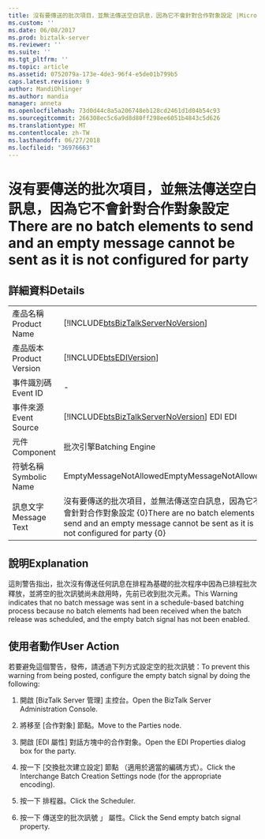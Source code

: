 ```yaml
---
title: 沒有要傳送的批次項目，並無法傳送空白訊息，因為它不會針對合作對象設定 |Microsoft Docs
ms.custom: ''
ms.date: 06/08/2017
ms.prod: biztalk-server
ms.reviewer: ''
ms.suite: ''
ms.tgt_pltfrm: ''
ms.topic: article
ms.assetid: 0752079a-173e-4de3-96f4-e5de01b799b5
caps.latest.revision: 9
author: MandiOhlinger
ms.author: mandia
manager: anneta
ms.openlocfilehash: 73d0d44c8a5a206748eb128cd2461d1d04b54c93
ms.sourcegitcommit: 266308ec5c6a9d8d80ff298ee6051b4843c5d626
ms.translationtype: MT
ms.contentlocale: zh-TW
ms.lasthandoff: 06/27/2018
ms.locfileid: "36976663"
---
```

# <a name="there-are-no-batch-elements-to-send-and-an-empty-message-cannot-be-sent-as-it-is-not-configured-for-party"></a><span data-ttu-id="0eb98-102">沒有要傳送的批次項目，並無法傳送空白訊息，因為它不會針對合作對象設定</span><span class="sxs-lookup"><span data-stu-id="0eb98-102">There are no batch elements to send and an empty message cannot be sent as it is not configured for party</span></span>
## <a name="details"></a><span data-ttu-id="0eb98-103">詳細資料</span><span class="sxs-lookup"><span data-stu-id="0eb98-103">Details</span></span>  
  
|                 |                                                                                                               |
|-----------------|---------------------------------------------------------------------------------------------------------------|
|  <span data-ttu-id="0eb98-104">產品名稱</span><span class="sxs-lookup"><span data-stu-id="0eb98-104">Product Name</span></span>   |              [!INCLUDE[btsBizTalkServerNoVersion](../includes/btsbiztalkservernoversion-md.md)]               |
| <span data-ttu-id="0eb98-105">產品版本</span><span class="sxs-lookup"><span data-stu-id="0eb98-105">Product Version</span></span> |                          [!INCLUDE[btsEDIVersion](../includes/btsediversion-md.md)]                           |
|    <span data-ttu-id="0eb98-106">事件識別碼</span><span class="sxs-lookup"><span data-stu-id="0eb98-106">Event ID</span></span>     |                                                       -                                                       |
|  <span data-ttu-id="0eb98-107">事件來源</span><span class="sxs-lookup"><span data-stu-id="0eb98-107">Event Source</span></span>   |            [!INCLUDE[btsBizTalkServerNoVersion](../includes/btsbiztalkservernoversion-md.md)]<span data-ttu-id="0eb98-108"> EDI</span><span class="sxs-lookup"><span data-stu-id="0eb98-108"> EDI</span></span>             |
|    <span data-ttu-id="0eb98-109">元件</span><span class="sxs-lookup"><span data-stu-id="0eb98-109">Component</span></span>    |                                                <span data-ttu-id="0eb98-110">批次引擎</span><span class="sxs-lookup"><span data-stu-id="0eb98-110">Batching Engine</span></span>                                                |
|  <span data-ttu-id="0eb98-111">符號名稱</span><span class="sxs-lookup"><span data-stu-id="0eb98-111">Symbolic Name</span></span>  |                                            <span data-ttu-id="0eb98-112">EmptyMessageNotAllowed</span><span class="sxs-lookup"><span data-stu-id="0eb98-112">EmptyMessageNotAllowed</span></span>                                             |
|  <span data-ttu-id="0eb98-113">訊息文字</span><span class="sxs-lookup"><span data-stu-id="0eb98-113">Message Text</span></span>   | <span data-ttu-id="0eb98-114">沒有要傳送的批次項目，並無法傳送空白訊息，因為它不會針對合作對象設定 {0}</span><span class="sxs-lookup"><span data-stu-id="0eb98-114">There are no batch elements to send and an empty message cannot be sent as it is not configured for party {0}</span></span> |
  
## <a name="explanation"></a><span data-ttu-id="0eb98-115">說明</span><span class="sxs-lookup"><span data-stu-id="0eb98-115">Explanation</span></span>  
 <span data-ttu-id="0eb98-116">這則警告指出，批次沒有傳送任何訊息在排程為基礎的批次程序中因為已排程批次釋放，並將空的批次訊號尚未啟用時，先前已收到批次元素。</span><span class="sxs-lookup"><span data-stu-id="0eb98-116">This Warning indicates that no batch message was sent in a schedule-based batching process because no batch elements had been received when the batch release was scheduled, and the empty batch signal has not been enabled.</span></span>  
  
## <a name="user-action"></a><span data-ttu-id="0eb98-117">使用者動作</span><span class="sxs-lookup"><span data-stu-id="0eb98-117">User Action</span></span>  
 <span data-ttu-id="0eb98-118">若要避免這個警告，發佈，請透過下列方式設定空的批次訊號：</span><span class="sxs-lookup"><span data-stu-id="0eb98-118">To prevent this warning from being posted, configure the empty batch signal by doing the following:</span></span>  
  
1.  <span data-ttu-id="0eb98-119">開啟 [BizTalk Server 管理] 主控台。</span><span class="sxs-lookup"><span data-stu-id="0eb98-119">Open the BizTalk Server Administration Console.</span></span>  
  
2.  <span data-ttu-id="0eb98-120">將移至 [合作對象] 節點。</span><span class="sxs-lookup"><span data-stu-id="0eb98-120">Move to the Parties node.</span></span>  
  
3.  <span data-ttu-id="0eb98-121">開啟 [EDI 屬性] 對話方塊中的合作對象。</span><span class="sxs-lookup"><span data-stu-id="0eb98-121">Open the EDI Properties dialog box for the party.</span></span>  
  
4.  <span data-ttu-id="0eb98-122">按一下 [交換批次建立設定] 節點 （適用於適當的編碼方式）。</span><span class="sxs-lookup"><span data-stu-id="0eb98-122">Click the Interchange Batch Creation Settings node (for the appropriate encoding).</span></span>  
  
5.  <span data-ttu-id="0eb98-123">按一下 排程器。</span><span class="sxs-lookup"><span data-stu-id="0eb98-123">Click the Scheduler.</span></span>  
  
6.  <span data-ttu-id="0eb98-124">按一下 傳送空的批次訊號 」 屬性。</span><span class="sxs-lookup"><span data-stu-id="0eb98-124">Click the Send empty batch signal property.</span></span>